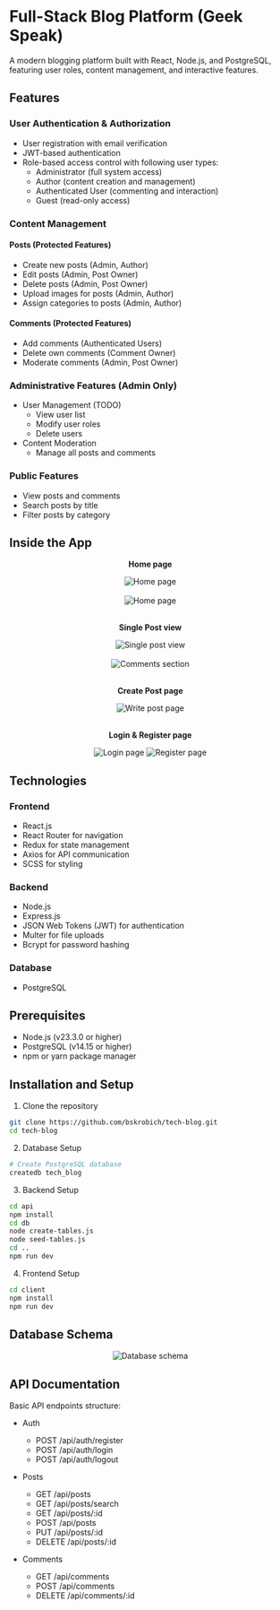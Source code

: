 # Full-Stack Blog Platform (Geek Speak)

A modern blogging platform built with React, Node.js, and PostgreSQL, featuring user roles, content management, and interactive features.

## Features

### User Authentication & Authorization
- User registration with email verification
- JWT-based authentication
- Role-based access control with following user types:
  - Administrator (full system access)
  - Author (content creation and management)
  - Authenticated User (commenting and interaction)
  - Guest (read-only access)

### Content Management
#### Posts (Protected Features)
- Create new posts (Admin, Author)
- Edit posts (Admin, Post Owner)
- Delete posts (Admin, Post Owner)
- Upload images for posts (Admin, Author)
- Assign categories to posts (Admin, Author)

#### Comments (Protected Features)
- Add comments (Authenticated Users)
- Delete own comments (Comment Owner)
- Moderate comments (Admin, Post Owner)

### Administrative Features (Admin Only)
- User Management (TODO)
  - View user list
  - Modify user roles
  - Delete users
- Content Moderation
  - Manage all posts and comments

### Public Features
- View posts and comments
- Search posts by title
- Filter posts by category

 ## Inside the App
<div align="center">
    <p><strong>Home page</strong></p>
    <img src="./images/home-screen-1.png" alt="Home page" />
    <br></br>
    <img src="./images/home-screen-2.png" alt="Home page" />
    <br></br>
    <p><strong>Single Post view</strong></p>
    <img src="./images/single-post.png" alt="Single post view" />
    <br></br>
    <img src="./images/comments-section.png" alt="Comments section" />
    <br></br>
    <p><strong>Create Post page</strong></p>
    <img src="./images/write-post-screen.png" alt="Write post page" />
    <br></br>
    <p><strong>Login & Register page</strong></p>
    <img src="./images/login-page.png" alt="Login page" />
    <img src="./images/register-page.png" alt="Register page" />
</div>

## Technologies

### Frontend
- React.js
- React Router for navigation
- Redux for state management
- Axios for API communication
- SCSS for styling

### Backend
- Node.js
- Express.js
- JSON Web Tokens (JWT) for authentication
- Multer for file uploads
- Bcrypt for password hashing

### Database
- PostgreSQL

## Prerequisites
- Node.js (v23.3.0 or higher)
- PostgreSQL (v14.15 or higher)
- npm or yarn package manager

## Installation and Setup

1. Clone the repository
```bash
git clone https://github.com/bskrobich/tech-blog.git
cd tech-blog
```

2. Database Setup
```bash
# Create PostgreSQL database
createdb tech_blog
```

3. Backend Setup
```bash
cd api
npm install
cd db
node create-tables.js
node seed-tables.js
cd ..
npm run dev
```

4. Frontend Setup
```bash
cd client
npm install
npm run dev
```

## Database Schema
<div align="center">
    <img src="./images/db-schema.png" alt="Database schema" />
</div>

## API Documentation

Basic API endpoints structure:

- Auth
  - POST /api/auth/register
  - POST /api/auth/login
  - POST /api/auth/logout

- Posts
  - GET /api/posts
  - GET /api/posts/search
  - GET /api/posts/:id
  - POST /api/posts
  - PUT /api/posts/:id
  - DELETE /api/posts/:id

- Comments
  - GET /api/comments
  - POST /api/comments
  - DELETE /api/comments/:id
